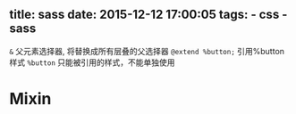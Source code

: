 title: sass
date: 2015-12-12 17:00:05
tags:
    - css
    - sass
---

``&`` 父元素选择器, 将替换成所有层叠的父选择器
``@extend %button;`` 引用%button样式
``%button`` 只能被引用的样式，不能单独使用

# Mixin
